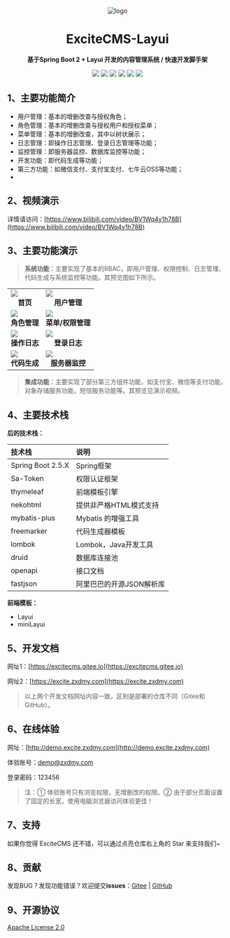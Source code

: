 <p align="center">
	<img alt="logo" src="https://excitecms.gitee.io/static/images/logo.png">
</p>

<h1 align="center" >ExciteCMS-Layui</h1>

<p align="center"><b>基于Spring Boot 2 + Layui 开发的内容管理系统 / 快速开发脚手架</b></p>

<p align="center">
	<a href="https://gitee.com/geekrdc/ExciteCMS-SpringBoot-Layui/stargazers" target="_blank">
        <img src="https://gitee.com/geekrdc/ExciteCMS-SpringBoot-Layui/badge/star.svg"></a>
    <a href="https://gitee.com/geekrdc/ExciteCMS-SpringBoot-Layui/members" target="_blank">
        <img src="https://gitee.com/geekrdc/ExciteCMS-SpringBoot-Layui/badge/fork.svg"></a>
	<a href="https://github.com/cxh1231/ExciteCMS-SpringBoot-Layui/stargazers" target="_blank">
        <img src="https://img.shields.io/github/stars/cxh1231/ExciteCMS-SpringBoot-Layui?style=flat-square&logo=GitHub"></a>
	<a href="https://github.com/cxh1231/ExciteCMS-SpringBoot-Layui/network/members" target="_blank">
        <img src="https://img.shields.io/github/forks/cxh1231/ExciteCMS-SpringBoot-Layui?style=flat-square&logo=GitHub"></a>
	<a href="https://gitee.com/geekrdc/ExciteCMS-SpringBoot-Layui" target="_blank">
        <img src="https://img.shields.io/badge/ExciteCMS%20Layui-1.0.0-brightgreen.svg"></a>
	<a href="https://gitee.com/geekrdc/ExciteCMS-SpringBoot-Layui/blob/master/LICENSE" target="_blank">
        <img src="https://img.shields.io/github/license/cxh1231/ExciteCMS-SpringBoot-Layui.svg?style=flat-square"></a>
</p>

## 1、主要功能简介

+ 用户管理：基本的增删改查与授权角色；
+ 角色管理：基本的增删改查与授权用户和授权菜单；
+ 菜单管理：基本的增删改查，其中以树状展示；
+ 日志管理：即操作日志管理、登录日志管理等功能；
+ 监控管理：即服务器监控、数据库监控等功能；
+ 开发功能：即代码生成等功能；
+ 第三方功能：如微信支付、支付宝支付、七牛云OSS等功能；
+

## 2、视频演示

详情请访问：[https://www.bilibili.com/video/BV1Wq4y1h78B](https://www.bilibili.com/video/BV1Wq4y1h78B)

## 3、主要功能演示

> **系统功能**：主要实现了基本的RBAC，即用户管理、权限控制、日志管理、代码生成与系统监控等功能。其预览图如下所示。

<table>
<tr>
<td>
<img src="https://img.zxdmy.com/2022/202201302055725.png">
<center><b>首页</b></center>
</td>
<td>
<img src="https://img.zxdmy.com/2022/202201262036756.png">
<center><b>用户管理</b></center>
</td>
</tr>
<tr>
<td>
<img src="https://img.zxdmy.com/2022/202201262036690.png">
<center><b>角色管理</b></center>
</td>
<td>
<img src="https://img.zxdmy.com/2022/202201262034888.png">
<center><b>菜单/权限管理</b></center>
</td>
</tr>
<tr>
<td>
<img src="https://img.zxdmy.com/2022/202201262041698.png">
<center><b>操作日志</b></center>
</td>
<td>
<img src="https://img.zxdmy.com/2022/202201262042293.png">
<center><b>登录日志</b></center>
</td>
</tr>
<tr>
<td>
<img src="https://img.zxdmy.com/2022/202201262044870.png">
<center><b>代码生成</b></center>
</td>
<td>
<img src="https://img.zxdmy.com/2022/202201262044488.png">
<center><b>服务器监控</b></center>
</td>
</tr>
</table>

> **集成功能**：主要实现了部分第三方组件功能，如支付宝、微信等支付功能，对象存储服务功能，短信服务功能等。其预览见演示视频。

## 4、主要技术栈

**后的技术栈：**

| 技术栈            | 说明                     |
| :---------------- | :----------------------- |
| Spring Boot 2.5.X | Spring框架               |
| Sa-Token          | 权限认证框架             |
| thymeleaf         | 前端模板引擎             |
| nekohtml          | 提供非严格HTML模式支持   |
| mybatis-plus      | Mybatis 的增强工具       |
| freemarker        | 代码生成器模板           |
| lombok            | Lombok，Java开发工具     |
| druid             | 数据库连接池             |
| openapi           | 接口文档                 |
| fastjson          | 阿里巴巴的开源JSON解析库 |

**前端模板：**

+ Layui
+ miniLayui

## 5、开发文档

网址1：[https://excitecms.gitee.io](https://excitecms.gitee.io)

网址2：[https://excite.zxdmy.com](https://excite.zxdmy.com)

> 以上两个开发文档网址内容一致，区别是部署的仓库不同（Gitee和GitHub）。

## 6、在线体验

网址：[http://demo.excite.zxdmy.com](http://demo.excite.zxdmy.com)

体验账号：demo@zxdmy.com

登录密码：123456

> 注：① 体验账号只有浏览权限，无增删改的权限。② 由于部分页面设置了固定的长宽，使用电脑浏览器访问体验更佳！

## 7、支持

如果你觉得 ExciteCMS 还不错，可以通过点亮仓库右上角的 Star 来支持我们~

## 8、贡献

发现BUG？发现功能错误？欢迎提交**issues**：[Gitee](https://gitee.com/ExciteTeam/ExciteCMS-SpringBoot-Layui/issues) | [GitHub](https://github.com/cxh1231/ExciteCMS-SpringBoot-Layui/issues)

## 9、开源协议

[Apache License 2.0](https://gitee.com/ExciteTeam/ExciteCMS-SpringBoot-Layui/blob/master/LICENSE)
